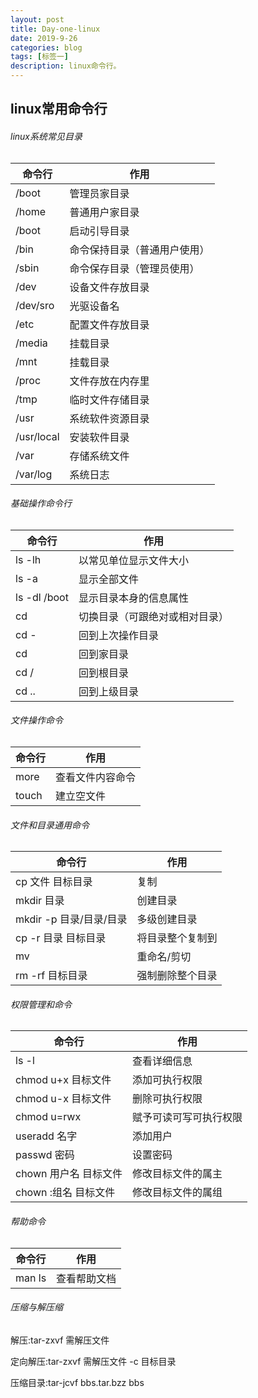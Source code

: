 ```yaml
---
layout: post
title: Day-one-linux
date: 2019-9-26
categories: blog
tags: [标签一]
description: linux命令行。
---
```


## linux常用命令行

###### linux系统常见目录

| 命令行     | 作用                         |
| ---------- | ---------------------------- |
| /boot      | 管理员家目录                 |
| /home      | 普通用户家目录               |
| /boot      | 启动引导目录                 |
| /bin       | 命令保持目录（普通用户使用） |
| /sbin      | 命令保存目录（管理员使用）   |
| /dev       | 设备文件存放目录             |
| /dev/sro   | 光驱设备名                   |
| /etc       | 配置文件存放目录             |
| /media     | 挂载目录                     |
| /mnt       | 挂载目录                     |
| /proc      | 文件存放在内存里             |
| /tmp       | 临时文件存储目录             |
| /usr       | 系统软件资源目录             |
| /usr/local | 安装软件目录                 |
| /var       | 存储系统文件                 |
| /var/log   | 系统日志                     |

###### 基础操作命令行

| 命令行             | 作用                           |
| ------------------ | ------------------------------ |
| ls    -lh          | 以常见单位显示文件大小         |
| ls    -a           | 显示全部文件                   |
| ls    -dl    /boot | 显示目录本身的信息属性         |
| cd                 | 切换目录（可跟绝对或相对目录） |
| cd    -            | 回到上次操作目录               |
| cd                 | 回到家目录                     |
| cd    /            | 回到根目录                     |
| cd    ..           | 回到上级目录                   |

###### 文件操作命令

| 命令行 | 作用             |
| ------ | ---------------- |
| more   | 查看文件内容命令 |
| touch  | 建立空文件       |

###### 文件和目录通用命令	

| 命令行                      | 作用             |
| --------------------------- | ---------------- |
| cp   文件   目标目录        | 复制             |
| mkdir   目录                | 创建目录         |
| mkdir   -p   目录/目录/目录 | 多级创建目录     |
| cp   -r   目录    目标目录  | 将目录整个复制到 |
| mv                          | 重命名/剪切      |
| rm    -rf   目标目录        | 强制删除整个目录 |

###### 权限管理和命令

| 命令行                     | 作用                   |
| -------------------------- | ---------------------- |
| ls    -l                   | 查看详细信息           |
| chmod   u+x    目标文件    | 添加可执行权限         |
| chmod   u-x    目标文件    | 删除可执行权限         |
| chmod    u=rwx             | 赋予可读可写可执行权限 |
| useradd    名字            | 添加用户               |
| passwd     密码            | 设置密码               |
| chown   用户名    目标文件 | 修改目标文件的属主     |
| chown   :组名   目标文件   | 修改目标文件的属组     |

###### 帮助命令

| 命令行   | 作用         |
| -------- | ------------ |
| man   ls | 查看帮助文档 |

###### 压缩与解压缩

解压:tar-zxvf   需解压文件

定向解压:tar-zxvf   需解压文件   -c   目标目录

压缩目录:tar-jcvf   bbs.tar.bzz   bbs 

